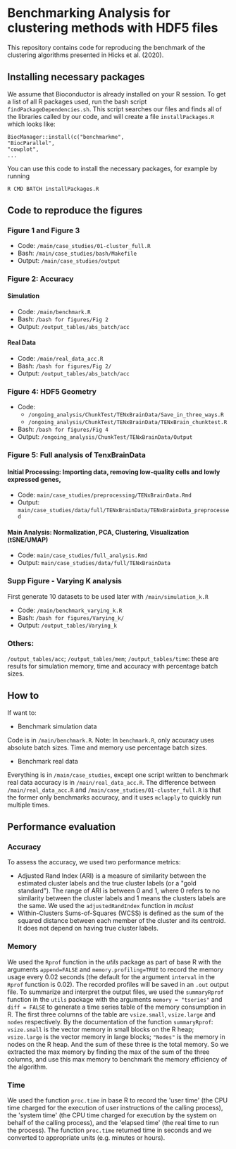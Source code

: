 # Benchmarking Analysis for clustering methods with HDF5 files

This repository contains code for reproducing the benchmark of the 
clustering algorithms presented in Hicks et al. (2020).

## Installing necessary packages

We assume that Bioconductor is already installed on your R session. To get a list of all R packages used, run the bash script `findPackageDependencies.sh`. This script searches our files and finds all of the libraries called by our code, and will create a file `installPackages.R` which looks like:

```
BiocManager::install(c("benchmarkme",
"BiocParallel",
"cowplot",
...
```
You can use this code to install the necessary packages, for example by running

```
R CMD BATCH installPackages.R
```

## Code to reproduce the figures

### Figure 1 and Figure 3 

- Code: `/main/case_studies/01-cluster_full.R`
- Bash: `/main/case_studies/bash/Makefile`
- Output: `/main/case_studies/output`

### Figure 2: Accuracy 

#### Simulation

- Code: `/main/benchmark.R`
- Bash: `/bash for figures/Fig 2`
- Output: `/output_tables/abs_batch/acc`

#### Real Data

- Code: `/main/real_data_acc.R`
- Bash: `/bash for figures/Fig 2/`
- Output: `/output_tables/abs_batch/acc`

### Figure 4: HDF5 Geometry

- Code: 
    - `/ongoing_analysis/ChunkTest/TENxBrainData/Save_in_three_ways.R`
    - `/ongoing_analysis/ChunkTest/TENxBrainData/TENxBrain_chunktest.R`
- Bash: `/bash for figures/Fig 4`
- Output: `/ongoing_analysis/ChunkTest/TENxBrainData/Output`

### Figure 5: Full analysis of TenxBrainData

#### Initial Processing: Importing data, removing low-quality cells and lowly expressed genes,

- Code: `main/case_studies/preprocessing/TENxBrainData.Rmd`
- Output: `main/case_studies/data/full/TENxBrainData/TENxBrainData_preprocessed`

#### Main Analysis: Normalization, PCA, Clustering, Visualization (tSNE/UMAP)

- Code: `main/case_studies/full_analysis.Rmd`
- Output: `main/case_studies/data/full/TENxBrainData`

### Supp Figure -  Varying K analysis

First generate 10 datasets to be used later with `/main/simulation_k.R`

- Code: `/main/benchmark_varying_k.R`
- Bash: `/bash for figures/Varying_k/`
- Output: `/output_tables/Varying_k`

### Others:

`/output_tables/acc`; `/output_tables/mem`; `/output_tables/time`: these are results for simulation memory, time and accuracy with percentage batch sizes.

## How to

If want to:

- Benchmark simulation data

Code is in `/main/benchmark.R`.
Note: In `benchmark.R`, only accuracy uses absolute batch sizes. Time and memory use percentage batch sizes.

- Benchmark real data

Everything is in `/main/case_studies`, except one script written to benchmark real data accuracy is in `/main/real_data_acc.R`. The difference between `/main/real_data_acc.R` and  `/main/case_studies/01-cluster_full.R` is that the former only benchmarks accuracy, and it uses `mclapply` to quickly run multiple times.

## Performance evaluation

### Accuracy
To assess the accuracy, we used two performance metrics: 

* Adjusted Rand Index (ARI)  is a measure of similarity between the estimated cluster labels and the true cluster labels (or a "gold standard"). The range of ARI is between 0 and 1, where 0 refers to no similarity between the cluster labels and 1 means the clusters labels are the same. We used the `adjustedRandIndex` function in *mclust*
* Within-Clusters Sums-of-Squares (WCSS) is defined as the sum of the squared distance between each member of the cluster and its centroid. It does not depend on having true cluster labels. 

### Memory

We used the `Rprof` function in the *utils* package as part of base R with the arguments `append=FALSE` and `memory.profiling=TRUE` to record the memory usage every 0.02 seconds (the default for the argument `interval` in the `Rprof` function is 0.02). The recorded profiles will be saved in an `.out` output file. To summarize and interpret the output files, we used the `summaryRprof` function in the `utils` package with the arguments `memory = "tseries"` and `diff = FALSE` to generate a time series table of the memory consumption in R. The first three columns of the table are `vsize.small`, `vsize.large` and `nodes` respectively. By the documentation of the function `summaryRprof`: `vsize.small` is the vector memory in small blocks on the R heap; `vsize.large` is the vector memory in large blocks; `"Nodes"` is the memory in nodes on the R heap. And the sum of these three is the total memory. So we extracted the max memory by finding the max of the sum of the three columns, and use this max memory to benchmark the memory efficiency of the algorithm.


### Time

We used the function `proc.time` in base R to record the 'user time' (the CPU time charged for the execution of user instructions of the calling process), the 'system time' (the CPU time charged for execution by the system on behalf of the calling process), and the 'elapsed time' (the real time to run the process). The function `proc.time` returned time in seconds and we converted to appropriate units (e.g. minutes or hours). 


